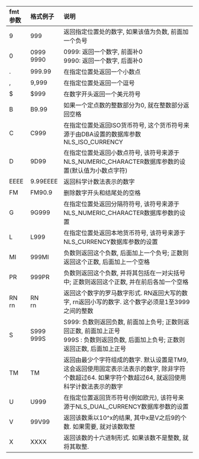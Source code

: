 fmt参数 | 格式例子 | 说明
:- | :- | :-
9  | 999      | 返回指定位置处的数字, 如果该值为负数, 前面加一个负号
0  | 0999<br>9990 | 0999: 返回一个数字, 前面补0<br>9990: 返回一个数字, 后面补0
.  | 999.99   | 在指定位置处返回一个小数点
,  | 9,999    | 在指定位置处返回一个逗号
$  | $999     | 在数字开头返回一个美元符号
B  | B9.99    | 如果一个定点数的整数部分为0, 就在整数部分返回空格
C  | C999     | 在指定位置处返回ISO货币符号, 这个货币符号来源于由DBA设置的数据库参数NLS_ISO_CURRENCY
D  | 9D99     | 在指定位置处返回小数点符号, 该符号来源于NLS_NUMERIC_CHARACTER数据库参数的设置(默认值为小数点字符)
EEEE | 9.99EEEE  | 返回科学计数法表示的数字
FM | FM90.9   | 删除数字开头和结尾处的空格
G  | 9G999    | 在指定位置处返回分隔符符号, 该符号来源于NLS_NUMERIC_CHARACTER数据库参数的设置
L  | L999     | 在指定位置处返回本地货币符号, 该符号来源于NLS_CURRENCY数据库参数的设置
MI | 999MI    | 负数则返回这个负数, 后面加上一个负号; 正数则返回这个正数, 后面加上一个空格
PR | 999PR    | 负数则返回这个负数, 并将其包括在一对尖括号中; 正数则返回这个正数, 并在前后各加一个空格
RN<br>rn | RN<br>rn | 返回这个数字的罗马数字形式. RN返回大写的数字, rn返回小写的数字. 这个数字必须是1至3999之间的整数
S  | S999<br>999S | S999: 负数则返回负数, 前面加上负号; 正数则返回正数, 前面加上正号<br>999S : 负数则返回负数, 后面加上负号; 正数则返回正数, 后面加上正号
TM | TM       | 返回由最少个字符组成的数字. 默认设置是TM9, 这会返回使用固定表示法表示的数字, 除非字符个数超过64. 如果字符个数超过64, 就返回使用科学计数法表示的数字
U  | U999     | 在指定位置返回货币符号(例如欧元), 该符号来源于NLS_DUAL_CURRENCY数据库参数的设置
V  | 99V99    | 返回该数乘以10^x的结果, 其中x是V之后9的个数. 如果需要, 就对该数取整
X  | XXXX     | 返回该数的十六进制形式. 如果该数不是整数, 就将其取整.
